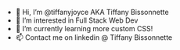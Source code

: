 - 👋 Hi, I’m @tiffanyjoyce AKA Tiffany Bissonnette
- 👀 I’m interested in Full Stack Web Dev
- 🌱 I’m currently learning more custom CSS!
- 📫 Contact me on linkedin @ Tiffany Bissonnette

<!---
tiffanyjoyce/tiffanyjoyce is a ✨ special ✨ repository because its `README.md` (this file) appears on your GitHub profile.
You can click the Preview link to take a look at your changes.
--->
